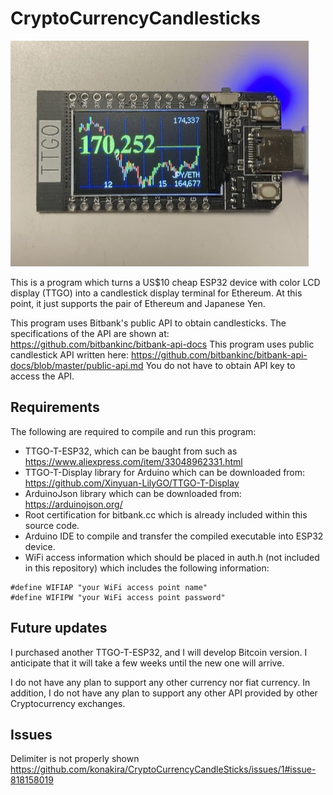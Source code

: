 # CryptoCurrencyCandlesticks

![Running Image](images/TTGO-ETH.jpeg "Running Image")

This is a program which turns a US$10 cheap ESP32 device with color LCD display (TTGO) into a candlestick display terminal for Ethereum. At this point, it just supports the pair of Ethereum and Japanese Yen.

This program uses Bitbank's public API to obtain candlesticks. The specifications of the API are shown at: https://github.com/bitbankinc/bitbank-api-docs
This program uses public candlestick API written here: https://github.com/bitbankinc/bitbank-api-docs/blob/master/public-api.md
You do not have to obtain API key to access the API.

## Requirements

The following are required to compile and run this program:

- TTGO-T-ESP32, which can be baught from such as https://www.aliexpress.com/item/33048962331.html
- TTGO-T-Display library for Arduino which can be downloaded from: https://github.com/Xinyuan-LilyGO/TTGO-T-Display
- ArduinoJson library which can be downloaded from: https://arduinojson.org/
- Root certification for bitbank.cc which is already included within this source code.
- Arduino IDE to compile and transfer the compiled executable into ESP32 device.
- WiFi access information which should be placed in auth.h (not included in this repository) which includes the following information:

```
#define WIFIAP "your WiFi access point name"
#define WIFIPW "your WiFi access point password"
```

## Future updates

I purchased another TTGO-T-ESP32, and I will develop Bitcoin version. I anticipate that it will take a few weeks until the new one will arrive.

I do not have any plan to support any other currency nor fiat currency. In addition, I do not have any plan to support any other API provided by other Cryptocurrency exchanges.

## Issues

Delimiter is not properly shown https://github.com/konakira/CryptoCurrencyCandleSticks/issues/1#issue-818158019
